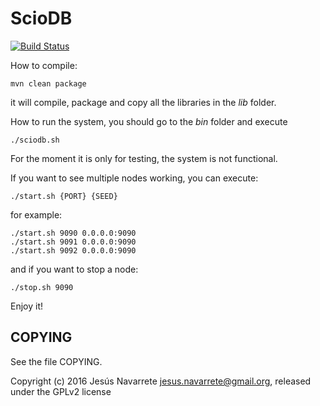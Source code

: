 ScioDB
=====

[![Build Status](https://travis-ci.org/sciodb/sciodb.svg?branch=master)](https://travis-ci.org/sciodb/sciodb)

How to compile:

```
mvn clean package
```

it will compile, package and copy all the libraries in the *lib* folder.

How to run the system, you should go to the *bin* folder and execute
```
./sciodb.sh
```

For the moment it is only for testing, the system is not functional.

If you want to see multiple nodes working, you can execute:

```
./start.sh {PORT} {SEED}
```

for example:
```
./start.sh 9090 0.0.0.0:9090
./start.sh 9091 0.0.0.0:9090
./start.sh 9092 0.0.0.0:9090
```

and if you want to stop a node:
```
./stop.sh 9090
```

Enjoy it!

COPYING
-------

See the file COPYING.

Copyright (c) 2016 Jesús Navarrete <jesus.navarrete@gmail.org>, released under the GPLv2 license